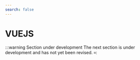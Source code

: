 ```yaml
---
search: false
---
```


# VUEJS

:::warning Section under development
The next section is under development and has not yet been revised.
።: